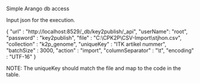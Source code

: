 Simple Arango db access

Input json for the execution.

{
"url" : "http://localhost:8529/_db/key2publish/_api",
"userName": "root",
"password" : "key2publish",
"file" : "C:\\CPK2P\\CSV-Import\\stjhon.csv",
"collection" : "k2p_genome",
"uniqueKey" : "ITK artikel nummer",
"batchSize" : 3000,
"action" : "import",
"columnSeparator" : "\t",
"encoding" : "UTF-16"
}

NOTE: The uniqueKey should match the file and map to the code in the table. 

